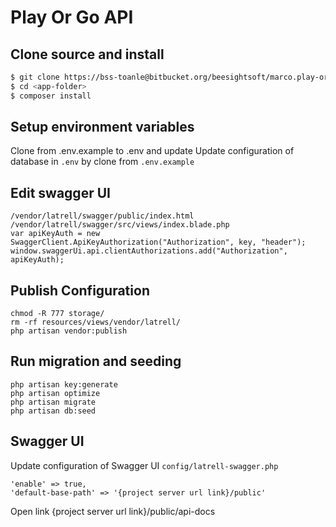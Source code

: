 # Play Or Go API

## Clone source and install
```sh
$ git clone https://bss-toanle@bitbucket.org/beesightsoft/marco.play-or-go.service-api.git <app-folder>
$ cd <app-folder>
$ composer install
```

## Setup environment variables

Clone from .env.example to .env and update
Update configuration of database in `.env` by clone from `.env.example`

## Edit swagger UI
```shell
/vendor/latrell/swagger/public/index.html
/vendor/latrell/swagger/src/views/index.blade.php
var apiKeyAuth = new SwaggerClient.ApiKeyAuthorization("Authorization", key, "header");
window.swaggerUi.api.clientAuthorizations.add("Authorization", apiKeyAuth);
```

## Publish Configuration

```shell
chmod -R 777 storage/
rm -rf resources/views/vendor/latrell/
php artisan vendor:publish
```

## Run migration and seeding

```shell
php artisan key:generate
php artisan optimize
php artisan migrate
php artisan db:seed
```

## Swagger UI
Update configuration of Swagger UI  `config/latrell-swagger.php`
```shell
'enable' => true,
'default-base-path' => '{project server url link}/public'
```
Open link  {project server url link}/public/api-docs
